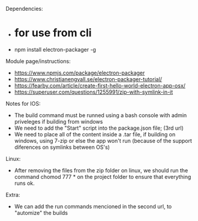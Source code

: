 Dependencies:
- # for use from cli
- npm install electron-packager -g

Module page/instructions:
- https://www.npmjs.com/package/electron-packager
- https://www.christianengvall.se/electron-packager-tutorial/
- https://fearby.com/article/create-first-hello-world-electron-app-osx/
- https://superuser.com/questions/1255991/zip-with-symlink-in-it

Notes for IOS:
- The build command must be runned using a bash console with admin priveleges if building from windows
- We need to add the "Start" script into the package.json file; (3rd url)
- We need to place all of the content inside a .tar file, if building on windows, using 7-zip or else the app won't run (because of the support diferences on symlinks between OS's)

Linux:
- After removing the files from the zip folder on linux, we should run the command chomod 777 * on the project folder to ensure that everything runs ok.

Extra:
- We can add the run commands mencioned in the second url, to "automize" the builds
